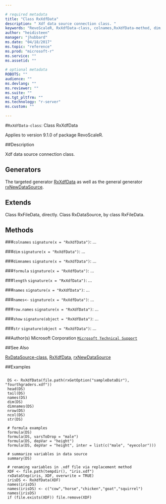 ```yaml
--- 
 
# required metadata 
title: "Class RxXdfData" 
description: " Xdf data source connection class. " 
keywords: "RevoScaleR, RxXdfData-class, colnames,RxXdfData-method, dim,RxXdfData-method, dimnames,RxXdfData-method, formula,RxXdfData-method, length,RxXdfData-method, names,RxXdfData-method, names<-,RxXdfData-method, row.names,RxXdfData-method, show,RxXdfData-method, str,RxXdfData-method, classes" 
author: "heidisteen" 
manager: "jhubbard" 
ms.date: "04/18/2017" 
ms.topic: "reference" 
ms.prod: "microsoft-r" 
ms.service: "" 
ms.assetid: "" 
 
# optional metadata 
ROBOTS: "" 
audience: "" 
ms.devlang: "" 
ms.reviewer: "" 
ms.suite: "" 
ms.tgt_pltfrm: "" 
ms.technology: "r-server" 
ms.custom: "" 
 
--- 
```

 
 
 
 
 
 
 
 
 
 
 
 
 
 
 #`RxXdfData-class`: Class RxXdfData

 Applies to version 9.1.0 of package RevoScaleR.
 
 ##Description
 
Xdf data source connection class.
 
 
 ## Generators 

 
The targeted generator [RxXdfData](RxXdfData.md) as well as the general generator
[rxNewDataSource](rxNew.md).
 
 ## Extends 

 
Class RxFileData, directly.
Class RxDataSource, by class RxFileData.
 
 
 ## Methods 

 


###`colnames`
`signature(x = "RxXdfData")`: ... 


###`dim`
`signature(x = "RxXdfData")`: ... 


###`dimnames`
`signature(x = "RxXdfData")`: ... 


###`formula`
`signature(x = "RxXdfData")`: ... 


###`length`
`signature(x = "RxXdfData")`: ... 


###`names`
`signature(x = "RxXdfData")`: ... 


###`names<-`
`signature(x = "RxXdfData")`: ... 


###`row.names`
`signature(x = "RxXdfData")`: ... 


###`show`
`signature(object = "RxXdfData")`: ... 


###`str`
`signature(object = "RxXdfData")`: ... 



 
 
 ##Author(s)
 Microsoft Corporation [`Microsoft Technical Support`](https://go.microsoft.com/fwlink/?LinkID=698556&clcid=0x409)
 
 
 ##See Also
 
[RxDataSource-class](../../r-reference/revoscaler/rxdatasource-class.md),
[RxXdfData](RxXdfData.md),
[rxNewDataSource](rxNew.md)
   
 
 ##Examples

 ```
   
  DS <- RxXdfData(file.path(rxGetOption("sampleDataDir"), "fourthgraders.xdf"))
  head(DS)
  tail(DS)
  names(DS)
  dim(DS)
  dimnames(DS)
  nrow(DS)
  ncol(DS)
  str(DS)
  
  # formula examples
  formula(DS)
  formula(DS, varsToDrop = "male")
  formula(DS, depVar = "height")
  formula(DS, depVar = "height", inter = list(c("male", "eyecolor")))
  
  # summarize variables in data source
  summary(DS)
  
  # renaming variables in .xdf file via replacement method
  XDF <- file.path(tempdir(), "iris.xdf")
  rxDataStep(iris, XDF, overwrite = TRUE)
  irisDS <- RxXdfData(XDF)
  names(irisDS)
  names(irisDS) <- c("cow","horse","chicken","goat","squirrel")
  names(irisDS)
  if (file.exists(XDF)) file.remove(XDF)
 
```
 
 
 
